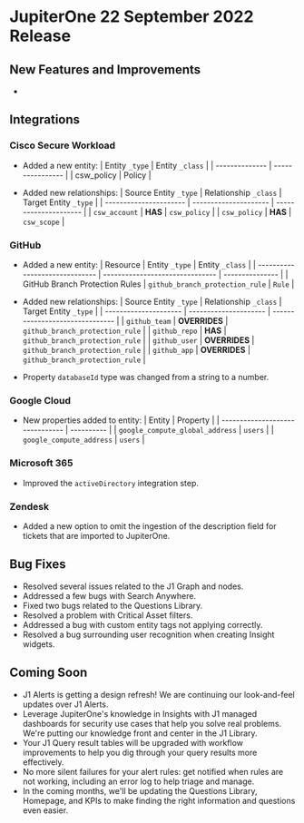 # JupiterOne 22 September 2022 Release

## New Features and Improvements
-  

## Integrations
### Cisco Secure Workload
  - Added a new entity:
    | Entity `_type` | Entity `_class`  |
    | -------------- | ---------------- |
    | csw_policy     | Policy           |
    
  - Added new relationships:
    | Source Entity `_type`  | Relationship `_class` | Target Entity `_type` |
    | ---------------------- | --------------------- | --------------------- |
    | `csw_account`          | **HAS**               | `csw_policy`          |
    | `csw_policy`           | **HAS**               | `csw_scope`           |

### GitHub
  - Added a new entity:
    | Resource                       | Entity `_type`                  | Entity `_class` |
    | ------------------------------ | ------------------------------- | --------------- |
    | GitHub Branch Protection Rules | `github_branch_protection_rule` | `Rule`          |

  - Added new relationships:
    | Source Entity `_type` | Relationship `_class` | Target Entity `_type`           |
    | --------------------- | --------------------- | ------------------------------- |
    | `github_team`         | **OVERRIDES**         | `github_branch_protection_rule` |
    | `github_repo`         | **HAS**               | `github_branch_protection_rule` |
    | `github_user`         | **OVERRIDES**         | `github_branch_protection_rule` |
    | `github_app`          | **OVERRIDES**         | `github_branch_protection_rule` |

  - Property `databaseId` type was changed from a string to a number.

### Google Cloud
  - New properties added to entity:
    | Entity                          | Property   |
    | ------------------------------- | ---------- |
    | `google_compute_global_address` | `users`    |
    | `google_compute_address`        | `users`    |

### Microsoft 365
  - Improved the `activeDirectory` integration step.

### Zendesk
  - Added a new option to omit the ingestion of the description field for tickets that are imported to JupiterOne.

## Bug Fixes
- Resolved several issues related to the J1 Graph and nodes.
- Addressed a few bugs with Search Anywhere.
- Fixed two bugs related to the Questions Library.
- Resolved a problem with Critical Asset filters.
- Addressed a bug with custom entity tags not applying correctly. 
- Resolved a bug surrounding user recognition when creating Insight widgets.

## Coming Soon
- J1 Alerts is getting a design refresh! We are continuing our look-and-feel updates over J1 Alerts. 
- Leverage JupiterOne's knowledge in Insights with J1 managed dashboards for security use cases that help you solve real problems. We're putting our knowledge front and center in the J1 Library. 
- Your J1 Query result tables will be upgraded with workflow improvements to help you dig through your query results more effectively.
- No more silent failures for your alert rules: get notified when rules are not working, including an error log to help triage and manage. 
- In the coming months, we'll be updating the Questions Library, Homepage, and KPIs to make finding the right information and questions even easier.
